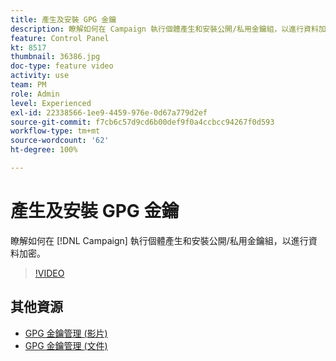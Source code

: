 ```yaml
---
title: 產生及安裝 GPG 金鑰
description: 瞭解如何在 Campaign 執行個體產生和安裝公開/私用金鑰組，以進行資料加密。
feature: Control Panel
kt: 8517
thumbnail: 36386.jpg
doc-type: feature video
activity: use
team: PM
role: Admin
level: Experienced
exl-id: 22338566-1ee9-4459-976e-0d67a779d2ef
source-git-commit: f7cb6c57d9cd6b00def9f0a4ccbcc94267f0d593
workflow-type: tm+mt
source-wordcount: '62'
ht-degree: 100%

---
```


# 產生及安裝 GPG 金鑰

瞭解如何在 [!DNL Campaign] 執行個體產生和安裝公開/私用金鑰組，以進行資料加密。

>[!VIDEO](https://video.tv.adobe.com/v/36386?quality=12)

## 其他資源

* [GPG 金鑰管理 (影片)](./gpg-key-management-overview.md)
* [GPG 金鑰管理 (文件)](https://experienceleague.adobe.com/docs/control-panel/using/instances-settings/gpg-keys-management.html?lang=zh-Hant)

